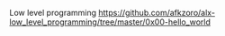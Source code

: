 Low level programming
https://github.com/afkzoro/alx-low_level_programming/tree/master/0x00-hello_world
